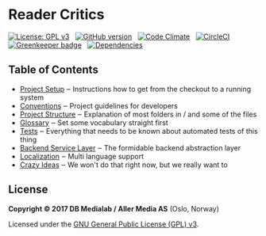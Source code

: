 # Reader Critics

[![License: GPL v3](https://img.shields.io/badge/License-GPL%20v3-blue.svg)](http://www.gnu.org/licenses/gpl-3.0)
&nbsp;
[![GitHub version](https://badge.fury.io/gh/dbmedialab%2Freader-critics.svg)](https://badge.fury.io/gh/dbmedialab%2Freader-critics)
&nbsp;
[![Code Climate](https://codeclimate.com/github/dbmedialab/reader-critics/badges/gpa.svg)](https://codeclimate.com/github/dbmedialab/reader-critics)
&nbsp;
[![CircleCI](https://circleci.com/gh/dbmedialab/reader-critics.svg?style=svg)](https://circleci.com/gh/dbmedialab/reader-critics)
&nbsp;
[![Greenkeeper badge](https://badges.greenkeeper.io/dbmedialab/Reader-critics.svg?token=a55103c0252ec9f2b14f7bb9af0229280aeba52887991f94b78b271f245e9f0c)](https://greenkeeper.io/)
&nbsp;
[![Dependencies](https://david-dm.org/dbmedialab/reader-critics/status.svg)](https://david-dm.org/)

## Table of Contents

* [Project Setup](doc/project-setup.md) ‒ Instructions how to get from the checkout to a running system
* [Conventions](doc/conventions.md) ‒ Project guidelines for developers
* [Project Structure](doc/project-structure.md) ‒ Explanation of most folders in / and some of the files
* [Glossary](doc/glossary.md) ‒ Set some vocabulary straight first
* [Tests](doc/tests.md) ‒ Everything that needs to be known about automated tests of this thing
* [Backend Service Layer](doc/backend-service-layer.md) ‒ The formidable backend abstraction layer
* [Localization](doc/localization.md) ‒ Multi language support
* [Crazy Ideas](doc/think-about-these-crazy-ideas.md) ‒ We won't do that right now, but we really want to

## License

**Copyright © 2017 DB Medialab / Aller Media AS** (Oslo, Norway)

Licensed under the [GNU General Public License (GPL) v3](LICENSE.txt).
